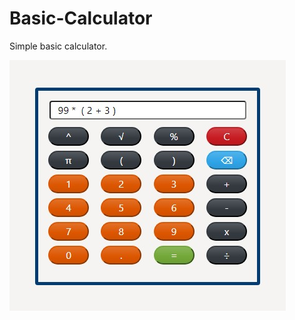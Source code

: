 # Basic-Calculator
Simple basic calculator.  
  
![preview](https://github.com/mmh4all/Basic-Calculator/blob/main/preview.jpeg?raw=true)
